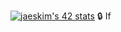[![jaeskim's 42 stats](https://badge42.herokuapp.com/api/stats/sgiovo?privacyName=true)](https://github.com/JaeSeoKim/badge42)
🔒 If

